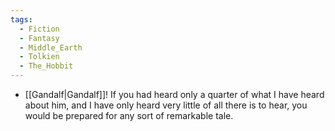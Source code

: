 ```yaml
---
tags:
  - Fiction
  - Fantasy
  - Middle_Earth
  - Tolkien
  - The_Hobbit
---
```


- [[Gandalf|Gandalf]]! If you had heard only a quarter of what I have heard about him, and I have only heard very little of all there is to hear, you would be prepared for any sort of remarkable tale.